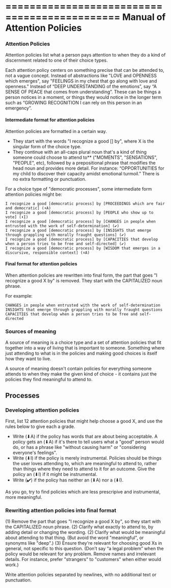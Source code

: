 =============================================
Manual of Attention Policies
=============================================

### Attention Policies

Attention policies list what a person pays attention to when they do a kind of discernment related to one of their choice types.

Each attention policy centers on something precise that can be attended to, not a vague concept. Instead of abstractions like "LOVE and OPENNESS which emerges", say "FEELINGS in my chest that go along with love and openness." Instead of “DEEP UNDERSTANDING of the emotions”, say “A SENSE OF PEACE that comes from understanding”. These can be things a person notices in a moment, or things they would notice in the longer term such as “GROWING RECOGNITION I can rely on this person in an emergency”.

#### Intermediate format for attention policies

Attention policies are formatted in a certain way.

- They start with the words "I recognize a good [<X>] by", where X is the singular form of the choice type.
- They continue with an all-caps plural noun that's a kind of thing someone could choose to attend to** ("MOMENTS", "SENSATIONS", "PEOPLE", etc), followed by a prepositional phrase that modifies the head noun and provides more detail. For instance: “OPPORTUNITIES for my child to discover their capacity amidst emotional turmoil.” There is no extra formatting or punctuation.

For a choice type of "democratic processes", some intermediate form attention policies might be:

```
I recognize a good [democratic process] by [PROCEEDINGS which are fair and democratic] (⬇A)
I recognize a good [democratic process] by [PEOPLE who show up to vote] (⬇I)
I recognize a good [democratic process] by [CHANGES in people when entrusted with the work of self-determination] (✔️)
I recognize a good [democratic process] by [INSIGHTS that emerge through grappling with morally fraught questions] (✔️)
I recognize a good [democratic process] by [CAPACITIES that develop when a person tries to be free and self-directed] (✔️)
I recognize a good [democratic process] by [WISDOM that emerges in a discursive, responsible context] (⬇A)
```

#### Final format for attention policies

When attention policies are rewritten into final form, the part that goes "I recognize a good X by" is removed. They start with the CAPITALIZED noun phrase.

For example:

```
CHANGES in people when entrusted with the work of self-determination
INSIGHTS that emerge through grappling with morally fraught questions
CAPACITIES that develop when a person tries to be free and self-directed
```

### Sources of meaning

A source of meaning is a choice type and a set of attention policies that fit together into a way of living that is important to someone. Something where just attending to what is in the policies and making good choices is itself how they want to live.

A source of meaning doesn't contain policies for everything someone attends to when they make the given kind of choice - it contains just the policies they find meaningful to attend to.


## Processes

### Developing attention policies

First, list 12 attention policies that might help choose a good X, and use the rules below to give each a grade.

* Write (⬇A) if the policy has words that are about being acceptable. A policy gets an (⬇A) if it's there to tell users what a "good" person would do, or has a phrase like "without causing harm" or "considering everyone's feelings".
* Write (⬇I) if the policy is merely instrumental. Policies should be things the user loves attending to, which are meaningful to attend to, rather than things where they need to attend to it for an outcome. Give the policy an (⬇I) if it might be instrumental.
* Write (✔️) if the policy has neither an (⬇A) nor a (⬇I).

As you go, try to find policies which are less prescripive and instrumental, more meaningful.

### Rewriting attention policies into final format

(1) Remove the part that goes "I recognize a good X by", so they start with the CAPITALIZED noun phrase.
(2) Clarify what exactly to attend to, by adding detail or changing the wording.
(2) Clarify what would be meaningful about attending to that thing. (But avoid the word "meaningful", or synonyms like "deep".)
(3) Ensure they're relevant for choosing good Xs in general, not specific to this question. (Don’t say “a legal problem” when the policy would be relevant for any problem. Remove names and irrelevant details. For instance, prefer "strangers" to "customers" when either would work.)

Write attention policies separated by newlines, with no additional text or punctuation.
